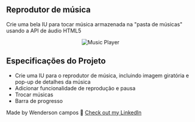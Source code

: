 ## Reprodutor de música

Crie uma bela IU para tocar música armazenada na "pasta de músicas" usando a API de áudio HTML5

 <div align="center">
  <img src="https://user-images.githubusercontent.com/49501669/129461960-0c8c5311-2193-4947-abc0-aeddc05da2b2.jpg" alt="Music Player">
</div>


## Especificações do Projeto

- Crie uma IU para o reprodutor de música, incluindo imagem giratória e pop-up de detalhes da música
- Adicionar funcionalidade de reprodução e pausa
- Trocar músicas
- Barra de progresso

Made by Wenderson campos 👋 [Check out my LinkedIn](https://www.linkedin.com/in/wenderson-campos-825b71158/)
